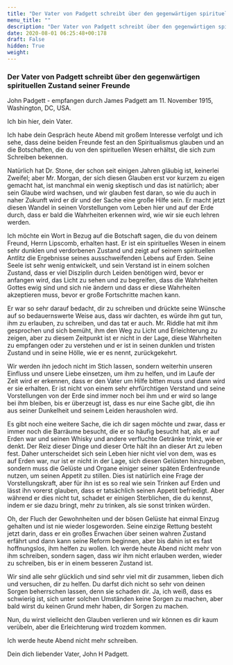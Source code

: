 ```yaml
---
title: "Der Vater von Padgett schreibt über den gegenwärtigen spirituellen Zustand seiner Freunde"
menu_title: ""
description: "Der Vater von Padgett schreibt über den gegenwärtigen spirituellen Zustand seiner Freunde"
date: 2020-08-01 06:25:48+00:178
draft: False
hidden: True
weight:
---
```

### Der Vater von Padgett schreibt über den gegenwärtigen spirituellen Zustand seiner Freunde

John Padgett - empfangen durch James Padgett am 11. November 1915, Washington, DC, USA.

Ich bin hier, dein Vater.

Ich habe dein Gespräch heute Abend mit großem Interesse verfolgt und ich sehe, dass deine beiden Freunde fest an den Spiritualismus glauben und an die Botschaften, die du von den spirituellen Wesen erhältst, die sich zum Schreiben bekennen.

Natürlich hat Dr. Stone, der schon seit einigen Jahren gläubig ist, keinerlei Zweifel; aber Mr. Morgan, der sich diesen Glauben erst vor kurzem zu eigen gemacht hat, ist manchmal ein wenig skeptisch und das ist natürlich; aber sein Glaube wird wachsen, und wir glauben fest daran, so wie du auch in naher Zukunft  wird er dir und der Sache eine große Hilfe sein. Er macht jetzt diesen Wandel in seinen Vorstellungen vom Leben hier und auf der Erde durch, dass er bald die Wahrheiten erkennen wird, wie wir sie euch lehren werden.

Ich möchte ein Wort in Bezug auf die Botschaft sagen, die du von deinem Freund, Herrn Lipscomb, erhalten hast. Er ist ein spirituelles Wesen in einem sehr dunklen und verdorbenen Zustand und zeigt auf seinem spirituellen Antlitz die Ergebnisse seines ausschweifenden Lebens auf Erden. Seine Seele ist sehr wenig entwickelt, und sein Verstand ist in einem solchen Zustand, dass er viel Disziplin durch Leiden benötigen wird, bevor er anfangen wird, das Licht zu sehen und zu begreifen, dass die Wahrheiten Gottes ewig sind und sich nie ändern und dass er diese Wahrheiten akzeptieren muss, bevor er große Fortschritte machen kann.

Er war so sehr darauf bedacht, dir zu schreiben und drückte seine Wünsche auf so bedauernswerte Weise aus, dass wir dachten, es würde ihm gut tun, ihm zu erlauben, zu schreiben, und das tat er auch. Mr. Riddle hat mit ihm gesprochen und sich bemüht, ihm den Weg zu Licht und Erleichterung zu zeigen, aber zu diesem Zeitpunkt ist er nicht in der Lage, diese Wahrheiten zu empfangen oder zu verstehen und er ist in seinen dunklen und tristen Zustand und in seine Hölle, wie er es nennt, zurückgekehrt.

Wir werden ihn jedoch nicht im Stich lassen, sondern weiterhin unseren Einfluss und unsere Liebe einsetzen, um ihm zu helfen, und im Laufe der Zeit wird er erkennen, dass er den Vater um Hilfe bitten muss und dann wird er sie erhalten. Er ist nicht von einem sehr ehrfürchtigen Verstand und seine Vorstellungen von der Erde sind immer noch bei ihm und er wird so lange bei ihm bleiben, bis er überzeugt ist, dass es nur eine Sache gibt, die ihn aus seiner Dunkelheit und seinem Leiden herausholen wird.

Es gibt noch eine weitere Sache, die ich dir sagen möchte und zwar, dass er immer noch die Barräume besucht, die er so häufig besucht hat, als er auf Erden war und seinen Whisky und andere verfluchte Getränke trinkt, wie er denkt. Der Reiz dieser Dinge und dieser Orte hält ihn an dieser Art zu leben fest. Daher unterscheidet sich sein Leben hier nicht viel von dem, was es auf Erden war, nur ist er nicht in der Lage, sich diesen Gelüsten hinzugeben, sondern muss die Gelüste und Organe einiger seiner späten Erdenfreunde nutzen, um seinen Appetit zu stillen. Dies ist natürlich eine Frage der Vorstellungskraft, aber für ihn ist es so real wie sein Trinken auf Erden und lässt ihn vorerst glauben, dass er tatsächlich seinen Appetit befriedigt. Aber während er dies nicht tut, schadet er einigen Sterblichen, die du kennst, indem er sie dazu bringt, mehr zu trinken, als sie sonst trinken würden.

Oh, der Fluch der Gewohnheiten und der bösen Gelüste hat einmal Einzug gehalten und ist nie wieder losgeworden. Seine einzige Rettung besteht jetzt darin, dass er ein großes Erwachen über seinen wahren Zustand erfährt und dann kann seine Reform beginnen, aber bis dahin ist es fast hoffnungslos, ihm helfen zu wollen. Ich werde heute Abend nicht mehr von ihm schreiben, sondern sagen, dass wir ihm nicht erlauben werden, wieder zu schreiben, bis er in einem besseren Zustand ist.

Wir sind alle sehr glücklich und sind sehr viel mit dir zusammen, lieben dich und versuchen, dir zu helfen. Du darfst dich nicht so sehr von deinen Sorgen beherrschen lassen, denn sie schaden dir. Ja, ich weiß, dass es schwierig ist, sich unter solchen Umständen keine Sorgen zu machen, aber bald wirst du keinen Grund mehr haben, dir Sorgen zu machen.

Nun, du wirst vielleicht den Glauben verlieren und wir können es dir kaum verübeln, aber die Erleichterung wird trozdem kommen.

Ich werde heute Abend nicht mehr schreiben.

Dein dich liebender Vater, John H Padgett.
